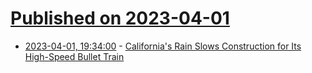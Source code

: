 # [Published on 2023-04-01](index.md)

* [2023-04-01, 19:34:00](https://tech.slashdot.org/story/23/04/01/1853206/californias-rain-slows-construction-for-its-high-speed-bullet-train?utm_source=rss1.0mainlinkanon&utm_medium=feed) - [California's Rain Slows Construction for Its High-Speed Bullet Train](https://tech.slashdot.org/story/23/04/01/1853206/californias-rain-slows-construction-for-its-high-speed-bullet-train?utm_source=rss1.0mainlinkanon&utm_medium=feed)
